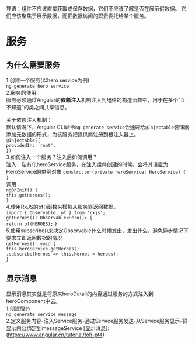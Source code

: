 导语：组件不应该直接获取或保存数据，它们不应该了解是否在展示假数据。 它们应该聚焦于展示数据，而把数据访问的职责委托给某个服务。  
# 服务
## 为什么需要服务
1.创建一个服务(以hero service为例)    
`ng generate hero service`    
2.服务的使用:  
服务必须通过Angular的**依赖注入**机制注入到组件的构造函数中，用于在多个“互不知道”的类之间共享信息。  

关于依赖注入机制：  
默认情况下，Angular CLI命令`ng generate service`会通过给`@Injectable`装饰器添加元数据的形式，为该服务把提供商注册到根注入器上。  
`@Injectable({`  
  `providedIn: 'root',`  
`})`  
3.如何注入一个服务？注入后如何调用？  
注入：私有化heroService服务，在注入组件创建的时候，会将其设置为HeroService的单例对象
`constructor(private heroService: HeroService) { }`  
调用：  
`ngOnInit() {`  
  `this.getHeroes();`  
`}`  
4.使用RxJS的of()函数来模拟从服务器返回数据。  
`import { Observable, of } from 'rxjs';`  
`getHeroes(): Observable<Hero[]> {`  
  `return of(HEROES);`
`}`  
5.使用subscribe()来决定Observable什么时候发出，发出什么，避免异步情况下要求立即返回数据的情况  
`getHeroes(): void {`  
  `this.heroService.getHeroes()`  
      `.subscribe(heroes => this.heroes = heroes);`  
`}`  

## 显示消息
显示消息其实就是将原来heroDetail的内容通过服务的方式注入到heroComponent中去。  
1.创建服务  
`ng generate service message`  
2.定义服务内容-注入Service服务-通过Service服务发送-从Service服务显示-将显示内容绑定到messageService
[显示消息]:(https://www.angular.cn/tutorial/toh-pt4)

